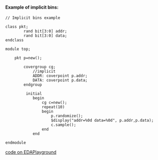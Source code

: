 #### Example of implicit bins:

```
// Implicit bins example

class pkt;
		rand bit[3:0] addr;
		rand bit[3:0] data;
endclass

module top;

	pkt p=new();
		
		covergroup cg;
			//implicit
			ADDR: coverpoint p.addr;
			DATA: coverpoint p.data;
		endgroup
		 
		 initial 
			begin
				cg c=new();
				repeat(10)
				begin
					p.randomize();
					$display("addr=%0d data=%0d", p.addr,p.data);
					c.sample();
				end
			end
		 
endmodule
```
[code on EDAPlayground](https://edaplayground.com/x/Nv26)
